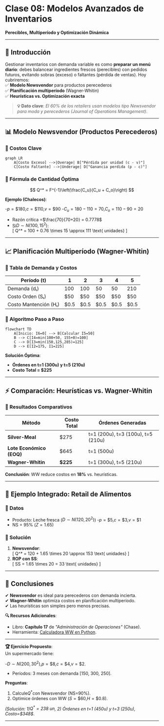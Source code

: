 # **Clase 08: Modelos Avanzados de Inventarios**

**Perecibles, Multiperíodo y Optimización Dinámica**

---

## **🎯 Introducción**

Gestionar inventarios con demanda variable es como **preparar un menú diario**: debes balancear ingredientes frescos (perecibles) con pedidos futuros, evitando sobras (exceso) o faltantes (pérdida de ventas). Hoy cubriremos:  
✅ **Modelo Newsvendor** para productos perecederos  
✅ **Planificación multiperíodo** (Wagner-Whitin)  
✅ **Heurísticas vs. Optimización exacta**

> **💡 Dato clave**: _El 60% de los retailers usan modelos tipo Newsvendor para moda y perecederos (Journal of Operations Management)._

---

## **📊 Modelo Newsvendor (Productos Perecederos)**

### **🔹 Costos Clave**

```mermaid
graph LR
    A[Costo Exceso] -->|Overage| B["Pérdida por unidad (c - v)"]
    C[Costo Faltante] -->|Underage| D["Ganancia perdida (p - c)"]
```

### **🔹 Fórmula de Cantidad Óptima**

$$
Q^* = F^{-1}\left(\frac{C_u}{C_u + C_o}\right)
$$

**Ejemplo (Chalecos)**:

-$p = \$180$,$c = \$110$,$v = \$90$ -$C_u = 180-110 = 70$,$C_o = 110-90 = 20$

- Razón crítica =$\frac{70}{70+20} = 0.7778$
- Si$D \sim N(100, 15^2)$:  
  \[
  Q^\* = 100 + 0.76 \times 15 \approx 111 \text{ unidades}
  \]

---

## **📈 Planificación Multiperíodo (Wagner-Whitin)**

### **🔹 Tabla de Demanda y Costos**

| Período (t)           | 1     | 2     | 3     | 4     | 5     |
| --------------------- | ----- | ----- | ----- | ----- | ----- |
| Demanda (dₜ)          | 100   | 100   | 50    | 50    | 210   |
| Costo Orden (Sₜ)      | \$50  | \$50  | \$50  | \$50  | \$50  |
| Costo Mantención (Hₜ) | \$0.5 | \$0.5 | \$0.5 | \$0.5 | \$0.5 |

### **🔹 Algoritmo Paso a Paso**

```mermaid
flowchart TD
    A[Inicio: I6=0] --> B[Calcular I5=50]
    B --> C[I4=min(100+50, 155+0)=100]
    C --> D[I3=min(150,125,285)=125]
    D --> E[I2=175, I1=225]
```

**Solución Óptima**:

- **Órdenes en t=1 (300u) y t=5 (210u)**
- **Costo Total = \$225**

---

## **⚡ Comparación: Heurísticas vs. Wagner-Whitin**

### **🔹 Resultados Comparativos**

| Método                   | Costo Total | Órdenes Generadas                  |
| ------------------------ | ----------- | ---------------------------------- |
| **Silver-Meal**          | \$275       | t=1 (200u), t=3 (100u), t=5 (210u) |
| **Lote Económico (EOQ)** | \$645       | t=1 (500u)                         |
| **Wagner-Whitin**        | **\$225**   | t=1 (300u), t=5 (210u)             |

**Conclusión**: WW reduce costos en **18%** vs. heurísticas.

---

## **📌 Ejemplo Integrado: Retail de Alimentos**

### **🔹 Datos**

- Producto: Leche fresca ($D \sim N(120, 20^2)$) -$p = \$5$,$c = \$3$,$v = \$1$
- NS = 95% ($Z = 1.65$)

### **🔹 Solución**

1. **Newsvendor**:  
   \[
   Q^\* = 120 + 1.65 \times 20 \approx 153 \text{ unidades}
   \]
2. **ROP con SS**:  
   \[
   SS = 1.65 \times 20 = 33 \text{ unidades}
   \]

---

## **📝 Conclusiones**

✔ **Newsvendor** es ideal para perecederos con demanda incierta.  
✔ **Wagner-Whitin** optimiza costos en planificación multiperíodo.  
✔ Las heurísticas son simples pero menos precisas.

**🔍 Recursos Adicionales**:

- Libro: **Capítulo 17** de _"Administración de Operaciones"_ (Chase).
- Herramienta: [Calculadora WW en Python](https://github.com/supplychainwizard/Wagner-Whitin).

---

**🏆 Ejercicio Propuesto**:  
Un supermercado tiene:

-$D \sim N(200, 30^2)$,$p = \$8$,$c = \$4$,$v = \$2$.

- Períodos: 3 meses con demanda [150, 300, 250].

**Preguntas**:

1. Calcule$Q^*$con Newsvendor (NS=90%).
2. Optimice órdenes con WW ($S = \$60$,$H = \$0.8$).

_(Solución: 1)$Q^* = 238 \text{ un}$, 2) Órdenes en t=1 (450u) y t=3 (250u), Costo=\$348$_.

---
